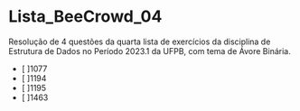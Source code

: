 # Lista_BeeCrowd_04

Resolução de 4 questões da quarta lista de exercícios da disciplina de Estrutura de Dados no Período 2023.1 da UFPB, com tema de Ávore Binária.

- [ ]1077
- [ ]1194
- [ ]1195
- [ ]1463

